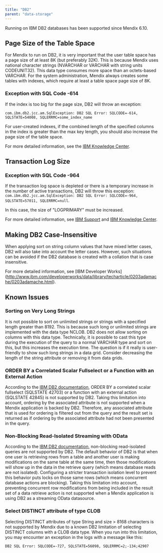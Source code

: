 ```yaml
---
title: "DB2"
parent: "data-storage"
---
```


Running on IBM DB2 databases has been supported since Mendix 6.10.

## Page Size of the Table Space

For Mendix to run on DB2, it is very important that the user table space has a page size of at least 8K (but preferably 32K). This is because Mendix uses national character strings (NVARCHAR or VARCHAR with string units CODEUNIT32). This data type consumes more space than an octets-based VARCHAR. For the system administration, Mendix always creates some tables with indexes, which require at least a table space page size of 8K.

### Exception with SQL Code -614

If the index is too big for the page size, DB2 will throw an exception:

`com.ibm.db2.jcc.am.SqlException: DB2 SQL Error: SQLCODE=-614, SQLSTATE=54008, SQLERRMC=some_index_name`

For user-created indexes, if the combined length of the specified columns in the index is greater than the max key length, you should also increase the page size of the table space.

For more detailed information, see the [IBM Knowledge Center](https://www.ibm.com/support/knowledgecenter/SSEPGG_11.1.0/com.ibm.db2.luw.messages.sql.doc/doc/msql00614n.html).

## Transaction Log Size

### Exception with SQL Code -964

If the transaction log space is depleted or there is a temporary increase in the number of active transactions, DB2 will throw this exception: `com.ibm.db2.jcc.am.SqlException: DB2 SQL Error: SQLCODE=-964, SQLSTATE=57011, SQLERRMC=null`.

In this case, the size of "LOGPRIMARY" must be increased. 

For more detailed information, see [IBM Support](http://www-01.ibm.com/support/docview.wss?uid=swg21298630) and 
[IBM Knowledge Center](http://www.ibm.com/support/knowledgecenter/SSEPGG_11.1.0/com.ibm.db2.luw.messages.sql.doc/doc/msql00964c.html).

## Making DB2 Case-Insensitive

When applying sort on string column values that have mixed letter cases, DB2 will also take into account the letter cases. However, such situations can be avoided if the DB2 database is created with a collation that is case insensitive.

For more detailed information, see [IBM Developer Works]
(http://www.ibm.com/developerworks/data/library/techarticle/0203adamache/0203adamache.html).

## Known Issues

### Sorting on Very Long Strings

It is not possible to sort on unlimited strings or strings with a specified length greater than 8192\. This is because such long or unlimited strings are implemented with the data type NCLOB. DB2 does not allow sorting on columns with this data type. Technically, it is possible to cast this type during the execution of the query to a normal VARCHAR type and sort on this, but this increases the execution time. The question is if it really is user-friendly to show such long strings in a data grid. Consider decreasing the length of the string attribute or removing it from data grids. 

### ORDER BY a Correlated Scalar Fullselect or a Function with an External Action

According to the [IBM DB2 documentation](https://www.ibm.com/support/knowledgecenter/SS6NHC/com.ibm.swg.im.dashdb.sql.ref.doc/doc/r0059211.html), ORDER BY a correlated scalar fullselect (SQLSTATE 42703) or a function with an external action (SQLSTATE 42845) is not supported by DB2\. Taking this limitation into account, ordering by the associated attribute is not supported when a Mendix application is backed by DB2\. Therefore, any associated attribute that is used for ordering is filtered out from the query and the result set is returned as if ordering by the associated attribute had not been presented in the query.

### Non-Blocking Read-Isolated Streaming with OData

According to the [IBM DB2 documentation](https://www.ibm.com/support/knowledgecenter/SSEPGG_11.1.0/com.ibm.db2.luw.admin.perf.doc/doc/c0004121.html), non-blocking read-isolated queries are not supported by DB2\. The default behavior of DB2 is that when one user is retrieving rows from a table and another user is making modifications on the same table at the same time, then those modifications will show up in the data in the retrieve query (which means database reads are not isolated). Configuring a stricter transaction isolation level to prevent this behavior puts locks on those same rows (which means concurrent database actions are blocking). Taking this limitation into account, preventing concurrent row modifications from being included in the result set of a data retrieve action is not supported when a Mendix application is using DB2 as a streaming OData datasource.

### Select DISTINCT attribute of type CLOB

Selecting DISTINCT attributes of type String and size > 8168 characters is not supported by Mendix due to a known DB2 limitation of selecting DISTINCT columns with a CLOB data type. When you run into this limitation, you may encounter an exception in the logs with a message like this:

`DB2 SQL Error: SQLCODE=-727, SQLSTATE=56098, SQLERRMC=2;-134;42907`
